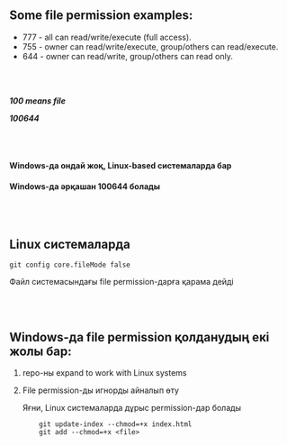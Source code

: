 <br/>

## Some file permission examples:

* 777 - all can read/write/execute (full access).
* 755 - owner can read/write/execute, group/others can read/execute.
* 644 - owner can read/write, group/others can read only.

<br/>
<br/>

__*100 means file*__

__*100644*__

<br/>
<br/>

#### Windows-да ондай жоқ, Linux-based системаларда бар

#### Windows-да әрқашан 100644 болады

<br/>
<br/>

## Linux системаларда

```
git config core.fileMode false
```
Файл системасындағы file permission-дарға қарама дейді

<br/>
<br/>

## Windows-да file permission қолданудың екі жолы бар:

1. repo-ны expand to work with Linux systems
2. File permission-ды игнорды айналып өту

    Яғни, Linux системаларда дұрыс permission-дар болады
    ```git
        git update-index --chmod=+x index.html
        git add --chmod=+x <file>
    ```

